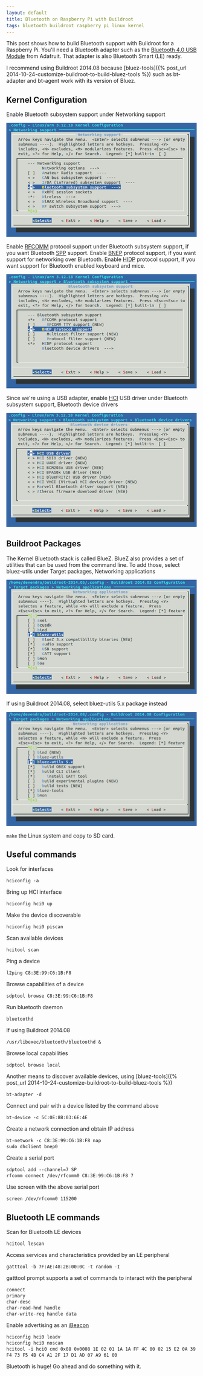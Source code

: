 ```yaml
---
layout: default
title: Bluetooth on Raspberry Pi with Buildroot
tags: bluetooth buildroot raspberry pi linux kernel
---
```


This post shows how to build Bluetooth support with Buildroot for a Raspberry Pi. You'll need a Bluetooth adapter such as the [Bluetooth 4.0 USB Module](http://www.adafruit.com/products/1327) from Adafruit. That adapter is also Bluetooth Smart (LE) ready.

I recommend using Buildroot 2014.08 because [bluez-tools]({% post_url 2014-10-24-customize-buildroot-to-build-bluez-tools %}) such as bt-adapter and bt-agent work with its version of Bluez.

## Kernel Configuration

Enable Bluetooth subsystem support under Networking support

![Bluetooth subsystem support](/assets/img/buildroot-kernel-networking-bluetooth.png)

Enable [RFCOMM](https://developer.bluetooth.org/TechnologyOverview/Pages/RFCOMM.aspx) protocol support under Bluetooth subsystem support, if you want Bluetooth [SPP](https://developer.bluetooth.org/TechnologyOverview/Pages/SPP.aspx) support. Enable [BNEP](https://developer.bluetooth.org/TechnologyOverview/Pages/BNEP.aspx) protocol support, if you want support for networking over Bluetooth. Enable [HIDP](https://developer.bluetooth.org/TechnologyOverview/Pages/HID.aspx) protocol support, if you want support for Bluetooth enabled keyboard and mice.

![RFCOMM and BNEP support](/assets/img/buildroot-kernel-networking-bluetooth-rfcomm.png)

Since we're using a USB adapter, enable [HCI](https://developer.bluetooth.org/TechnologyOverview/Pages/HCI.aspx) USB driver under Bluetooth subsystem support, Bluetooth device drivers

![HCI USB driver](/assets/img/buildroot-kernel-networking-bluetooth-driver-hci.png)

## Buildroot Packages

The Kernel Bluetooth stack is called BlueZ. BlueZ also provides a set of utilities that can be used from the command line. To add those, select bluez-utils under Target packages, Networking applications

![bluez-utils](/assets/img/buildroot-packages-bluez-utils.png)

If using Buildroot 2014.08, select bluez-utils 5.x package instead

![bluez5_utils](/assets/img/buildroot-packages-bluez-utils-5.png)

`make` the Linux system and copy to SD card.

## Useful commands

Look for interfaces

```
hciconfig -a
```

Bring up HCI interface

```
hciconfig hci0 up
```

Make the device discoverable

```
hciconfig hci0 piscan
```

Scan available devices

```
hcitool scan
```

Ping a device

```
l2ping C8:3E:99:C6:1B:F8
```

Browse capabilities of a device

```
sdptool browse C8:3E:99:C6:1B:F8
```

Run bluetooth daemon

```
bluetoothd
```

If using Buildroot 2014.08

```
/usr/libexec/bluetooth/bluetoothd &
```

Browse local capabilities

```
sdptool browse local
```

Another means to discover available devices, using [bluez-tools]({% post_url 2014-10-24-customize-buildroot-to-build-bluez-tools %})

```
bt-adapter -d
```

Connect and pair with a device listed by the command above

```
bt-device -c 5C:0E:8B:03:6E:4E
```

Create a network connection and obtain IP address

```
bt-network -c C8:3E:99:C6:1B:F8 nap
sudo dhclient bnep0
```

Create a serial port

```
sdptool add --channel=7 SP
rfcomm connect /dev/rfcomm0 C8:3E:99:C6:1B:F8 7
```

Use screen with the above serial port

```
screen /dev/rfcomm0 115200
```

## Bluetooth LE commands

Scan for Bluetooth LE devices

```
hcitool lescan
```

Access services and characteristics provided by an LE peripheral

```
gatttool -b 7F:AE:48:2B:00:0C -t random -I
```

gatttool prompt supports a set of commands to interact with the peripheral

```
connect
primary
char-desc
char-read-hnd handle
char-write-req handle data
```

Enable advertising as an [iBeacon](https://learn.adafruit.com/pibeacon-ibeacon-with-a-raspberry-pi/overview)

```
hciconfig hci0 leadv
hciconfig hci0 noscan
hcitool -i hci0 cmd 0x08 0x0008 1E 02 01 1A 1A FF 4C 00 02 15 E2 0A 39 F4 73 F5 4B C4 A1 2F 17 D1 AD 07 A9 61 00
```

Bluetooth is huge! Go ahead and do something with it.
